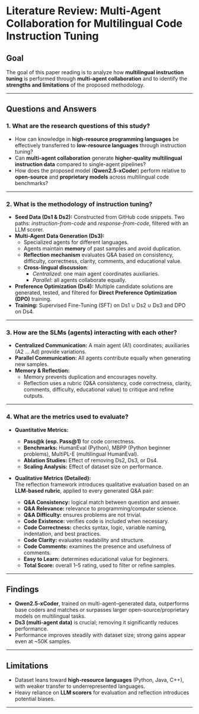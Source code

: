 # Literature Review: Multi-Agent Collaboration for Multilingual Code Instruction Tuning

## Goal
The goal of this paper reading is to analyze how **multilingual instruction tuning** is performed through **multi-agent collaboration** and to identify the **strengths and limitations** of the proposed methodology.

---

## Questions and Answers

### 1. What are the research questions of this study?
- How can knowledge in **high-resource programming languages** be effectively transferred to **low-resource languages** through instruction tuning?  
- Can **multi-agent collaboration** generate **higher-quality multilingual instruction data** compared to single-agent pipelines?  
- How does the proposed model (**Qwen2.5-xCoder**) perform relative to **open-source** and **proprietary models** across multilingual code benchmarks?

---

### 2. What is the methodology of instruction tuning?
- **Seed Data (Ds1 & Ds2):** Constructed from GitHub code snippets. Two paths: *instruction-from-code* and *response-from-code*, filtered with an LLM scorer.  
- **Multi-Agent Data Generation (Ds3):**  
  - Specialized agents for different languages.  
  - Agents maintain **memory** of past samples and avoid duplication.  
  - **Reflection mechanism** evaluates Q&A based on consistency, difficulty, correctness, clarity, comments, and educational value.  
  - **Cross-lingual discussion**:  
    - *Centralized*: one main agent coordinates auxiliaries.  
    - *Parallel*: all agents collaborate equally.  
- **Preference Optimization (Ds4):** Multiple candidate solutions are generated, tested, and filtered for **Direct Preference Optimization (DPO)** training.  
- **Training:** Supervised Fine-Tuning (SFT) on Ds1 ∪ Ds2 ∪ Ds3 and DPO on Ds4.

---

### 3. How are the SLMs (agents) interacting with each other?
- **Centralized Communication:** A main agent (A1) coordinates; auxiliaries (A2 … Ad) provide variations.  
- **Parallel Communication:** All agents contribute equally when generating new samples.  
- **Memory & Reflection:**  
  - Memory prevents duplication and encourages novelty.  
  - Reflection uses a rubric (Q&A consistency, code correctness, clarity, comments, difficulty, educational value) to critique and refine outputs.  

---

### 4. What are the metrics used to evaluate?
- **Quantitative Metrics:**  
  - **Pass@k (esp. Pass@1)** for code correctness.  
  - **Benchmarks:** HumanEval (Python), MBPP (Python beginner problems), MultiPL-E (multilingual HumanEval).  
  - **Ablation Studies:** Effect of removing Ds2, Ds3, or Ds4.  
  - **Scaling Analysis:** Effect of dataset size on performance.  

- **Qualitative Metrics (Detailed):**  
  The reflection framework introduces qualitative evaluation based on an **LLM-based rubric**, applied to every generated Q&A pair:  
  - **Q&A Consistency:** logical match between question and answer.  
  - **Q&A Relevance:** relevance to programming/computer science.  
  - **Q&A Difficulty:** ensures problems are not trivial.  
  - **Code Existence:** verifies code is included when necessary.  
  - **Code Correctness:** checks syntax, logic, variable naming, indentation, and best practices.  
  - **Code Clarity:** evaluates readability and structure.  
  - **Code Comments:** examines the presence and usefulness of comments.  
  - **Easy to Learn:** determines educational value for beginners.  
  - **Total Score:** overall 1–5 rating, used to filter or refine samples.  
---

## Findings
- **Qwen2.5-xCoder**, trained on multi-agent–generated data, outperforms base coders and matches or surpasses larger open-source/proprietary models on multilingual tasks.  
- **Ds3 (multi-agent data)** is crucial; removing it significantly reduces performance.  
- Performance improves steadily with dataset size; strong gains appear even at ~50K samples.  

---


## Limitations
- Dataset leans toward **high-resource languages** (Python, Java, C++), with weaker transfer to underrepresented languages.  
- Heavy reliance on **LLM scorers** for evaluation and reflection introduces potential biases.  
---

